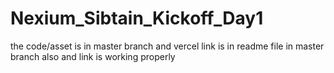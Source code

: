 # Nexium_Sibtain_Kickoff_Day1

the code/asset is in master branch and vercel link is in readme file in master branch also and link is working properly 
